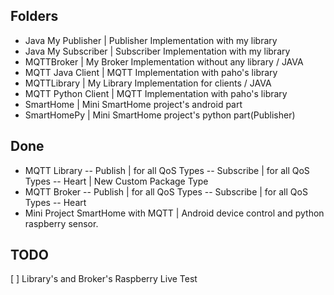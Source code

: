 ## Folders
- Java My Publisher | Publisher Implementation with my library
- Java My Subscriber | Subscriber Implementation with my library
- MQTTBroker | My Broker Implementation without any library / JAVA
- MQTT Java Client | MQTT Implementation with paho's library
- MQTTLibrary | My Library Implementation for clients / JAVA
- MQTT Python Client | MQTT Implementation with paho's library
- SmartHome | Mini SmartHome project's android part
- SmartHomePy | Mini SmartHome project's python part(Publisher)


## Done
- MQTT Library
-- Publish | for all QoS Types
-- Subscribe | for all QoS Types
-- Heart | New Custom Package Type
- MQTT Broker
-- Publish | for all QoS Types
-- Subscribe | for all QoS Types
-- Heart
- Mini Project
SmartHome with MQTT | Android device control and python raspberry sensor.
## TODO
[ ] Library's and Broker's Raspberry Live Test
